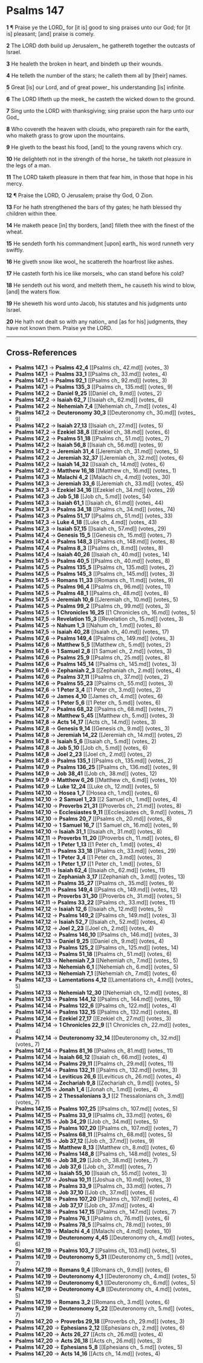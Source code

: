 # Psalms 147

**1** ¶ Praise ye the LORD_ for [it is] good to sing praises unto our God; for [it is] pleasant; [and] praise is comely.

**2** The LORD doth build up Jerusalem_ he gathereth together the outcasts of Israel.

**3** He healeth the broken in heart, and bindeth up their wounds.

**4** He telleth the number of the stars; he calleth them all by [their] names.

**5** Great [is] our Lord, and of great power_ his understanding [is] infinite.

**6** The LORD lifteth up the meek_ he casteth the wicked down to the ground.

**7** Sing unto the LORD with thanksgiving; sing praise upon the harp unto our God_

**8** Who covereth the heaven with clouds, who prepareth rain for the earth, who maketh grass to grow upon the mountains.

**9** He giveth to the beast his food, [and] to the young ravens which cry.

**10** He delighteth not in the strength of the horse_ he taketh not pleasure in the legs of a man.

**11** The LORD taketh pleasure in them that fear him, in those that hope in his mercy.

**12** ¶ Praise the LORD, O Jerusalem; praise thy God, O Zion.

**13** For he hath strengthened the bars of thy gates; he hath blessed thy children within thee.

**14** He maketh peace [in] thy borders, [and] filleth thee with the finest of the wheat.

**15** He sendeth forth his commandment [upon] earth_ his word runneth very swiftly.

**16** He giveth snow like wool_ he scattereth the hoarfrost like ashes.

**17** He casteth forth his ice like morsels_ who can stand before his cold?

**18** He sendeth out his word, and melteth them_ he causeth his wind to blow, [and] the waters flow.

**19** He sheweth his word unto Jacob, his statutes and his judgments unto Israel.

**20** He hath not dealt so with any nation_ and [as for his] judgments, they have not known them. Praise ye the LORD.

---

## Cross-References

- **Psalms 147_1** → **Psalms 42_4** [[Psalms ch_ 42.md]] (votes_ 3)
- **Psalms 147_1** → **Psalms 33_1** [[Psalms ch_ 33.md]] (votes_ 4)
- **Psalms 147_1** → **Psalms 92_1** [[Psalms ch_ 92.md]] (votes_ 3)
- **Psalms 147_1** → **Psalms 135_3** [[Psalms ch_ 135.md]] (votes_ 9)
- **Psalms 147_2** → **Daniel 9_25** [[Daniel ch_ 9.md]] (votes_ 2)
- **Psalms 147_2** → **Isaiah 62_7** [[Isaiah ch_ 62.md]] (votes_ 6)
- **Psalms 147_2** → **Nehemiah 7_4** [[Nehemiah ch_ 7.md]] (votes_ 4)
- **Psalms 147_2** → **Deuteronomy 30_3** [[Deuteronomy ch_ 30.md]] (votes_ 9)
- **Psalms 147_2** → **Isaiah 27_13** [[Isaiah ch_ 27.md]] (votes_ 5)
- **Psalms 147_2** → **Ezekiel 38_8** [[Ezekiel ch_ 38.md]] (votes_ 6)
- **Psalms 147_2** → **Psalms 51_18** [[Psalms ch_ 51.md]] (votes_ 7)
- **Psalms 147_2** → **Isaiah 56_8** [[Isaiah ch_ 56.md]] (votes_ 9)
- **Psalms 147_2** → **Jeremiah 31_4** [[Jeremiah ch_ 31.md]] (votes_ 5)
- **Psalms 147_2** → **Jeremiah 32_37** [[Jeremiah ch_ 32.md]] (votes_ 6)
- **Psalms 147_2** → **Isaiah 14_32** [[Isaiah ch_ 14.md]] (votes_ 6)
- **Psalms 147_2** → **Matthew 16_18** [[Matthew ch_ 16.md]] (votes_ 1)
- **Psalms 147_3** → **Malachi 4_2** [[Malachi ch_ 4.md]] (votes_ 30)
- **Psalms 147_3** → **Jeremiah 33_6** [[Jeremiah ch_ 33.md]] (votes_ 45)
- **Psalms 147_3** → **Ezekiel 34_16** [[Ezekiel ch_ 34.md]] (votes_ 29)
- **Psalms 147_3** → **Job 5_18** [[Job ch_ 5.md]] (votes_ 54)
- **Psalms 147_3** → **Isaiah 61_1** [[Isaiah ch_ 61.md]] (votes_ 44)
- **Psalms 147_3** → **Psalms 34_18** [[Psalms ch_ 34.md]] (votes_ 74)
- **Psalms 147_3** → **Psalms 51_17** [[Psalms ch_ 51.md]] (votes_ 33)
- **Psalms 147_3** → **Luke 4_18** [[Luke ch_ 4.md]] (votes_ 43)
- **Psalms 147_3** → **Isaiah 57_15** [[Isaiah ch_ 57.md]] (votes_ 29)
- **Psalms 147_4** → **Genesis 15_5** [[Genesis ch_ 15.md]] (votes_ 7)
- **Psalms 147_4** → **Psalms 148_3** [[Psalms ch_ 148.md]] (votes_ 8)
- **Psalms 147_4** → **Psalms 8_3** [[Psalms ch_ 8.md]] (votes_ 8)
- **Psalms 147_4** → **Isaiah 40_26** [[Isaiah ch_ 40.md]] (votes_ 14)
- **Psalms 147_5** → **Psalms 40_5** [[Psalms ch_ 40.md]] (votes_ 8)
- **Psalms 147_5** → **Psalms 135_5** [[Psalms ch_ 135.md]] (votes_ 2)
- **Psalms 147_5** → **Psalms 145_3** [[Psalms ch_ 145.md]] (votes_ 3)
- **Psalms 147_5** → **Romans 11_33** [[Romans ch_ 11.md]] (votes_ 9)
- **Psalms 147_5** → **Psalms 96_4** [[Psalms ch_ 96.md]] (votes_ 11)
- **Psalms 147_5** → **Psalms 48_1** [[Psalms ch_ 48.md]] (votes_ 8)
- **Psalms 147_5** → **Jeremiah 10_6** [[Jeremiah ch_ 10.md]] (votes_ 5)
- **Psalms 147_5** → **Psalms 99_2** [[Psalms ch_ 99.md]] (votes_ 3)
- **Psalms 147_5** → **1 Chronicles 16_25** [[1 Chronicles ch_ 16.md]] (votes_ 5)
- **Psalms 147_5** → **Revelation 15_3** [[Revelation ch_ 15.md]] (votes_ 3)
- **Psalms 147_5** → **Nahum 1_3** [[Nahum ch_ 1.md]] (votes_ 8)
- **Psalms 147_5** → **Isaiah 40_28** [[Isaiah ch_ 40.md]] (votes_ 17)
- **Psalms 147_6** → **Psalms 149_4** [[Psalms ch_ 149.md]] (votes_ 3)
- **Psalms 147_6** → **Matthew 5_5** [[Matthew ch_ 5.md]] (votes_ 2)
- **Psalms 147_6** → **1 Samuel 2_8** [[1 Samuel ch_ 2.md]] (votes_ 3)
- **Psalms 147_6** → **Psalms 25_9** [[Psalms ch_ 25.md]] (votes_ 8)
- **Psalms 147_6** → **Psalms 145_14** [[Psalms ch_ 145.md]] (votes_ 3)
- **Psalms 147_6** → **Zephaniah 2_3** [[Zephaniah ch_ 2.md]] (votes_ 4)
- **Psalms 147_6** → **Psalms 37_11** [[Psalms ch_ 37.md]] (votes_ 2)
- **Psalms 147_6** → **Psalms 55_23** [[Psalms ch_ 55.md]] (votes_ 3)
- **Psalms 147_6** → **1 Peter 3_4** [[1 Peter ch_ 3.md]] (votes_ 2)
- **Psalms 147_6** → **James 4_10** [[James ch_ 4.md]] (votes_ 6)
- **Psalms 147_6** → **1 Peter 5_6** [[1 Peter ch_ 5.md]] (votes_ 6)
- **Psalms 147_7** → **Psalms 68_32** [[Psalms ch_ 68.md]] (votes_ 7)
- **Psalms 147_8** → **Matthew 5_45** [[Matthew ch_ 5.md]] (votes_ 3)
- **Psalms 147_8** → **Acts 14_17** [[Acts ch_ 14.md]] (votes_ 3)
- **Psalms 147_8** → **Genesis 9_14** [[Genesis ch_ 9.md]] (votes_ 3)
- **Psalms 147_8** → **Jeremiah 14_22** [[Jeremiah ch_ 14.md]] (votes_ 2)
- **Psalms 147_8** → **Isaiah 5_6** [[Isaiah ch_ 5.md]] (votes_ 2)
- **Psalms 147_8** → **Job 5_10** [[Job ch_ 5.md]] (votes_ 6)
- **Psalms 147_8** → **Joel 2_23** [[Joel ch_ 2.md]] (votes_ 2)
- **Psalms 147_8** → **Psalms 135_1** [[Psalms ch_ 135.md]] (votes_ 2)
- **Psalms 147_9** → **Psalms 136_25** [[Psalms ch_ 136.md]] (votes_ 9)
- **Psalms 147_9** → **Job 38_41** [[Job ch_ 38.md]] (votes_ 12)
- **Psalms 147_9** → **Matthew 6_26** [[Matthew ch_ 6.md]] (votes_ 10)
- **Psalms 147_9** → **Luke 12_24** [[Luke ch_ 12.md]] (votes_ 5)
- **Psalms 147_10** → **Hosea 1_7** [[Hosea ch_ 1.md]] (votes_ 6)
- **Psalms 147_10** → **2 Samuel 1_23** [[2 Samuel ch_ 1.md]] (votes_ 4)
- **Psalms 147_10** → **Proverbs 21_31** [[Proverbs ch_ 21.md]] (votes_ 8)
- **Psalms 147_10** → **Ecclesiastes 9_11** [[Ecclesiastes ch_ 9.md]] (votes_ 7)
- **Psalms 147_10** → **Psalms 20_7** [[Psalms ch_ 20.md]] (votes_ 8)
- **Psalms 147_10** → **1 Samuel 16_7** [[1 Samuel ch_ 16.md]] (votes_ 9)
- **Psalms 147_10** → **Isaiah 31_1** [[Isaiah ch_ 31.md]] (votes_ 8)
- **Psalms 147_11** → **Proverbs 11_20** [[Proverbs ch_ 11.md]] (votes_ 6)
- **Psalms 147_11** → **1 Peter 1_13** [[1 Peter ch_ 1.md]] (votes_ 4)
- **Psalms 147_11** → **Psalms 33_18** [[Psalms ch_ 33.md]] (votes_ 29)
- **Psalms 147_11** → **1 Peter 3_4** [[1 Peter ch_ 3.md]] (votes_ 3)
- **Psalms 147_11** → **1 Peter 1_17** [[1 Peter ch_ 1.md]] (votes_ 5)
- **Psalms 147_11** → **Isaiah 62_4** [[Isaiah ch_ 62.md]] (votes_ 11)
- **Psalms 147_11** → **Zephaniah 3_17** [[Zephaniah ch_ 3.md]] (votes_ 13)
- **Psalms 147_11** → **Psalms 35_27** [[Psalms ch_ 35.md]] (votes_ 9)
- **Psalms 147_11** → **Psalms 149_4** [[Psalms ch_ 149.md]] (votes_ 12)
- **Psalms 147_11** → **Proverbs 31_30** [[Proverbs ch_ 31.md]] (votes_ 5)
- **Psalms 147_11** → **Psalms 33_22** [[Psalms ch_ 33.md]] (votes_ 11)
- **Psalms 147_12** → **Isaiah 12_6** [[Isaiah ch_ 12.md]] (votes_ 5)
- **Psalms 147_12** → **Psalms 149_2** [[Psalms ch_ 149.md]] (votes_ 3)
- **Psalms 147_12** → **Isaiah 52_7** [[Isaiah ch_ 52.md]] (votes_ 4)
- **Psalms 147_12** → **Joel 2_23** [[Joel ch_ 2.md]] (votes_ 4)
- **Psalms 147_12** → **Psalms 146_10** [[Psalms ch_ 146.md]] (votes_ 3)
- **Psalms 147_13** → **Daniel 9_25** [[Daniel ch_ 9.md]] (votes_ 4)
- **Psalms 147_13** → **Psalms 125_2** [[Psalms ch_ 125.md]] (votes_ 14)
- **Psalms 147_13** → **Psalms 51_18** [[Psalms ch_ 51.md]] (votes_ 6)
- **Psalms 147_13** → **Nehemiah 7_3** [[Nehemiah ch_ 7.md]] (votes_ 5)
- **Psalms 147_13** → **Nehemiah 6_1** [[Nehemiah ch_ 6.md]] (votes_ 5)
- **Psalms 147_13** → **Nehemiah 7_1** [[Nehemiah ch_ 7.md]] (votes_ 6)
- **Psalms 147_13** → **Lamentations 4_12** [[Lamentations ch_ 4.md]] (votes_ 5)
- **Psalms 147_13** → **Nehemiah 12_30** [[Nehemiah ch_ 12.md]] (votes_ 8)
- **Psalms 147_13** → **Psalms 144_12** [[Psalms ch_ 144.md]] (votes_ 19)
- **Psalms 147_14** → **Psalms 122_6** [[Psalms ch_ 122.md]] (votes_ 4)
- **Psalms 147_14** → **Psalms 132_15** [[Psalms ch_ 132.md]] (votes_ 8)
- **Psalms 147_14** → **Ezekiel 27_17** [[Ezekiel ch_ 27.md]] (votes_ 3)
- **Psalms 147_14** → **1 Chronicles 22_9** [[1 Chronicles ch_ 22.md]] (votes_ 4)
- **Psalms 147_14** → **Deuteronomy 32_14** [[Deuteronomy ch_ 32.md]] (votes_ 7)
- **Psalms 147_14** → **Psalms 81_16** [[Psalms ch_ 81.md]] (votes_ 11)
- **Psalms 147_14** → **Isaiah 66_12** [[Isaiah ch_ 66.md]] (votes_ 4)
- **Psalms 147_14** → **Psalms 29_11** [[Psalms ch_ 29.md]] (votes_ 11)
- **Psalms 147_14** → **Psalms 132_11** [[Psalms ch_ 132.md]] (votes_ 3)
- **Psalms 147_14** → **Leviticus 26_6** [[Leviticus ch_ 26.md]] (votes_ 4)
- **Psalms 147_14** → **Zechariah 9_8** [[Zechariah ch_ 9.md]] (votes_ 5)
- **Psalms 147_15** → **Jonah 1_4** [[Jonah ch_ 1.md]] (votes_ 4)
- **Psalms 147_15** → **2 Thessalonians 3_1** [[2 Thessalonians ch_ 3.md]] (votes_ 7)
- **Psalms 147_15** → **Psalms 107_25** [[Psalms ch_ 107.md]] (votes_ 5)
- **Psalms 147_15** → **Psalms 33_9** [[Psalms ch_ 33.md]] (votes_ 6)
- **Psalms 147_15** → **Job 34_29** [[Job ch_ 34.md]] (votes_ 5)
- **Psalms 147_15** → **Psalms 107_20** [[Psalms ch_ 107.md]] (votes_ 7)
- **Psalms 147_15** → **Psalms 68_11** [[Psalms ch_ 68.md]] (votes_ 5)
- **Psalms 147_15** → **Job 37_12** [[Job ch_ 37.md]] (votes_ 9)
- **Psalms 147_15** → **Matthew 8_13** [[Matthew ch_ 8.md]] (votes_ 6)
- **Psalms 147_16** → **Psalms 148_8** [[Psalms ch_ 148.md]] (votes_ 5)
- **Psalms 147_16** → **Job 38_29** [[Job ch_ 38.md]] (votes_ 7)
- **Psalms 147_16** → **Job 37_6** [[Job ch_ 37.md]] (votes_ 7)
- **Psalms 147_16** → **Isaiah 55_10** [[Isaiah ch_ 55.md]] (votes_ 3)
- **Psalms 147_17** → **Joshua 10_11** [[Joshua ch_ 10.md]] (votes_ 3)
- **Psalms 147_18** → **Psalms 33_9** [[Psalms ch_ 33.md]] (votes_ 7)
- **Psalms 147_18** → **Job 37_10** [[Job ch_ 37.md]] (votes_ 6)
- **Psalms 147_18** → **Psalms 107_20** [[Psalms ch_ 107.md]] (votes_ 4)
- **Psalms 147_18** → **Job 37_17** [[Job ch_ 37.md]] (votes_ 4)
- **Psalms 147_18** → **Psalms 147_15** [[Psalms ch_ 147.md]] (votes_ 7)
- **Psalms 147_19** → **Psalms 76_1** [[Psalms ch_ 76.md]] (votes_ 6)
- **Psalms 147_19** → **Psalms 78_5** [[Psalms ch_ 78.md]] (votes_ 9)
- **Psalms 147_19** → **Malachi 4_4** [[Malachi ch_ 4.md]] (votes_ 10)
- **Psalms 147_19** → **Deuteronomy 4_45** [[Deuteronomy ch_ 4.md]] (votes_ 6)
- **Psalms 147_19** → **Psalms 103_7** [[Psalms ch_ 103.md]] (votes_ 5)
- **Psalms 147_19** → **Deuteronomy 5_31** [[Deuteronomy ch_ 5.md]] (votes_ 7)
- **Psalms 147_19** → **Romans 9_4** [[Romans ch_ 9.md]] (votes_ 6)
- **Psalms 147_19** → **Deuteronomy 4_1** [[Deuteronomy ch_ 4.md]] (votes_ 5)
- **Psalms 147_19** → **Deuteronomy 6_1** [[Deuteronomy ch_ 6.md]] (votes_ 5)
- **Psalms 147_19** → **Deuteronomy 4_8** [[Deuteronomy ch_ 4.md]] (votes_ 5)
- **Psalms 147_19** → **Romans 3_2** [[Romans ch_ 3.md]] (votes_ 6)
- **Psalms 147_19** → **Deuteronomy 5_22** [[Deuteronomy ch_ 5.md]] (votes_ 7)
- **Psalms 147_20** → **Proverbs 29_18** [[Proverbs ch_ 29.md]] (votes_ 3)
- **Psalms 147_20** → **Ephesians 2_12** [[Ephesians ch_ 2.md]] (votes_ 6)
- **Psalms 147_20** → **Acts 26_27** [[Acts ch_ 26.md]] (votes_ 4)
- **Psalms 147_20** → **Acts 26_18** [[Acts ch_ 26.md]] (votes_ 3)
- **Psalms 147_20** → **Ephesians 5_8** [[Ephesians ch_ 5.md]] (votes_ 5)
- **Psalms 147_20** → **Acts 14_16** [[Acts ch_ 14.md]] (votes_ 4)

